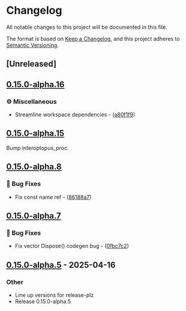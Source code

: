 # Changelog

All notable changes to this project will be documented in this file.

The format is based on [Keep a Changelog](https://keepachangelog.com/en/1.0.0/),
and this project adheres to [Semantic Versioning](https://semver.org/spec/v2.0.0.html).

## [Unreleased]

## [0.15.0-alpha.16](https://github.com/ralfbiedert/interoptopus/compare/interoptopus_backend_csharp-v0.15.0-alpha.15...interoptopus_backend_csharp-v0.15.0-alpha.16)

### ⚙️ Miscellaneous


- Streamline workspace dependencies - ([a80f1f9](https://github.com/ralfbiedert/interoptopus/commit/a80f1f907721ca9108821f263db64947f47a7f9d))


## [0.15.0-alpha.15](https://github.com/ralfbiedert/interoptopus/compare/interoptopus_backend_csharp-v0.15.0-alpha.14...interoptopus_backend_csharp-v0.15.0-alpha.15)

Bump interoptopus_proc.

## [0.15.0-alpha.8](https://github.com/ralfbiedert/interoptopus/compare/interoptopus_backend_csharp-v0.15.0-alpha.7...interoptopus_backend_csharp-v0.15.0-alpha.8)

### 🐛 Bug Fixes


- Fix const name ref - ([86188a7](https://github.com/ralfbiedert/interoptopus/commit/86188a7260baed7dab590ee44aba6741837124c8))


## [0.15.0-alpha.7](https://github.com/ralfbiedert/interoptopus/compare/interoptopus_backend_csharp-v0.15.0-alpha.6...interoptopus_backend_csharp-v0.15.0-alpha.7)

### 🐛 Bug Fixes


- Fix vector Dispose() codegen bug - ([0fbc7c2](https://github.com/ralfbiedert/interoptopus/commit/0fbc7c2e118845135de0abca87b9dbe05195a3f3))


## [0.15.0-alpha.5](https://github.com/ralfbiedert/interoptopus/compare/interoptopus_backend_csharp-v0.15.0-alpha.4...interoptopus_backend_csharp-v0.15.0-alpha.5) - 2025-04-16

### Other

- Line up versions for release-plz
- Release 0.15.0-alpha.5
